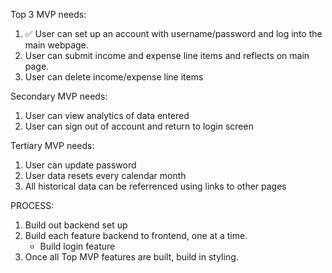 Top 3 MVP needs:

1. ✅ User can set up an account with username/password and log into the main webpage.
2. User can submit income and expense line items and reflects on main page.
3. User can delete income/expense line items

Secondary MVP needs:

1. User can view analytics of data entered
2. User can sign out of account and return to login screen

Tertiary MVP needs:

1. User can update password
2. User data resets every calendar month
3. All historical data can be referrenced using links to other pages


PROCESS:

1. Build out backend set up
2. Build each feature backend to frontend, one at a time.
    - Build login feature
3. Once all Top MVP features are built, build in styling.
